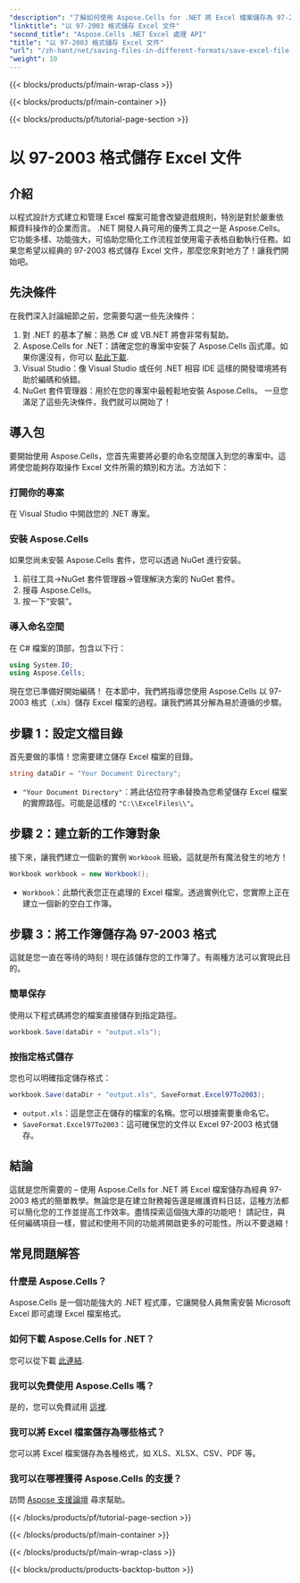 ```yaml
---
"description": "了解如何使用 Aspose.Cells for .NET 將 Excel 檔案儲存為 97-2003 格式。獲得實用見解和逐步指導。"
"linktitle": "以 97-2003 格式儲存 Excel 文件"
"second_title": "Aspose.Cells .NET Excel 處理 API"
"title": "以 97-2003 格式儲存 Excel 文件"
"url": "/zh-hant/net/saving-files-in-different-formats/save-excel-file-in-97-2003-format/"
"weight": 10
---
```


{{< blocks/products/pf/main-wrap-class >}}

{{< blocks/products/pf/main-container >}}

{{< blocks/products/pf/tutorial-page-section >}}

# 以 97-2003 格式儲存 Excel 文件

## 介紹
以程式設計方式建立和管理 Excel 檔案可能會改變遊戲規則，特別是對於嚴重依賴資料操作的企業而言。 .NET 開發人員可用的優秀工具之一是 Aspose.Cells。它功能多樣、功能強大，可協助您簡化工作流程並使用電子表格自動執行任務。如果您希望以經典的 97-2003 格式儲存 Excel 文件，那麼您來對地方了！讓我們開始吧。
## 先決條件
在我們深入討論細節之前，您需要勾選一些先決條件：
1. 對 .NET 的基本了解：熟悉 C# 或 VB.NET 將會非常有幫助。
2. Aspose.Cells for .NET：請確定您的專案中安裝了 Aspose.Cells 函式庫。如果你還沒有，你可以 [點此下載](https://releases。aspose.com/cells/net/).
3. Visual Studio：像 Visual Studio 或任何 .NET 相容 IDE 這樣的開發環境將有助於編碼和偵錯。
4. NuGet 套件管理器：用於在您的專案中最輕鬆地安裝 Aspose.Cells。 
一旦您滿足了這些先決條件，我們就可以開始了！
## 導入包
要開始使用 Aspose.Cells，您首先需要將必要的命名空間匯入到您的專案中。這將使您能夠存取操作 Excel 文件所需的類別和方法。方法如下：
### 打開你的專案
在 Visual Studio 中開啟您的 .NET 專案。
### 安裝 Aspose.Cells
如果您尚未安裝 Aspose.Cells 套件，您可以透過 NuGet 進行安裝。 
1. 前往工具->NuGet 套件管理器->管理解決方案的 NuGet 套件。
2. 搜尋 Aspose.Cells。
3. 按一下“安裝”。
### 導入命名空間
在 C# 檔案的頂部，包含以下行：
```csharp
using System.IO;
using Aspose.Cells;
```
現在您已準備好開始編碼！
在本節中，我們將指導您使用 Aspose.Cells 以 97-2003 格式（.xls）儲存 Excel 檔案的過程。讓我們將其分解為易於遵循的步驟。
## 步驟 1：設定文檔目錄
首先要做的事情！您需要建立儲存 Excel 檔案的目錄。
```csharp
string dataDir = "Your Document Directory";
```
- `"Your Document Directory"`：將此佔位符字串替換為您希望儲存 Excel 檔案的實際路徑。可能是這樣的 `"C:\\ExcelFiles\\"`。
## 步驟 2：建立新的工作簿對象
接下來，讓我們建立一個新的實例 `Workbook` 班級。這就是所有魔法發生的地方！
```csharp
Workbook workbook = new Workbook();
```
- `Workbook`：此類代表您正在處理的 Excel 檔案。透過實例化它，您實際上正在建立一個新的空白工作簿。
## 步驟 3：將工作簿儲存為 97-2003 格式
這就是您一直在等待的時刻！現在該儲存您的工作簿了。有兩種方法可以實現此目的。
### 簡單保存
使用以下程式碼將您的檔案直接儲存到指定路徑。
```csharp
workbook.Save(dataDir + "output.xls");
```
### 按指定格式儲存
您也可以明確指定儲存格式：
```csharp
workbook.Save(dataDir + "output.xls", SaveFormat.Excel97To2003);
```
- `output.xls`：這是您正在儲存的檔案的名稱。您可以根據需要重命名它。
- `SaveFormat.Excel97To2003`：這可確保您的文件以 Excel 97-2003 格式儲存。
## 結論
這就是您所需要的 – 使用 Aspose.Cells for .NET 將 Excel 檔案儲存為經典 97-2003 格式的簡單教學。無論您是在建立財務報告還是維護資料日誌，這種方法都可以簡化您的工作並提高工作效率。盡情探索這個強大庫的功能吧！
請記住，與任何編碼項目一樣，嘗試和使用不同的功能將開啟更多的可能性。所以不要退縮！
## 常見問題解答
### 什麼是 Aspose.Cells？
Aspose.Cells 是一個功能強大的 .NET 程式庫，它讓開發人員無需安裝 Microsoft Excel 即可處理 Excel 檔案格式。
### 如何下載 Aspose.Cells for .NET？
您可以從下載 [此連結](https://releases。aspose.com/cells/net/).
### 我可以免費使用 Aspose.Cells 嗎？
是的，您可以免費試用 [這裡](https://releases。aspose.com/).
### 我可以將 Excel 檔案儲存為哪些格式？
您可以將 Excel 檔案儲存為各種格式，如 XLS、XLSX、CSV、PDF 等。
### 我可以在哪裡獲得 Aspose.Cells 的支援？
訪問 [Aspose 支援論壇](https://forum.aspose.com/c/cells/9) 尋求幫助。

{{< /blocks/products/pf/tutorial-page-section >}}

{{< /blocks/products/pf/main-container >}}

{{< /blocks/products/pf/main-wrap-class >}}

{{< blocks/products/products-backtop-button >}}